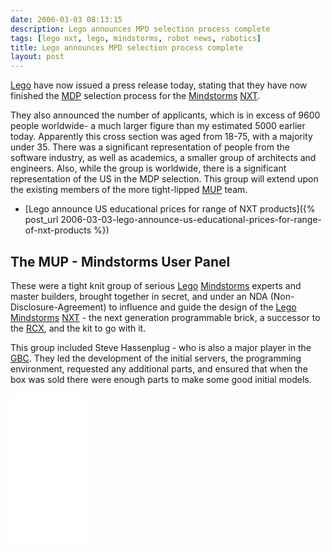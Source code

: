 ```yaml
---
date: 2006-03-03 08:13:15
description: Lego announces MPD selection process complete
tags: [lego nxt, lego, mindstorms, robot news, robotics]
title: Lego announces MPD selection process complete
layout: post
---
```

[Lego](/wiki/lego.html) have now issued a press release today, stating that they have now finished the
[MDP](/wiki/mdp.html "The Mindstorms Developer Panel") selection process for the [Mindstorms](/wiki/mindstorms.html "A Robotic construction toy system from Lego") [NXT](/wiki/nxt.html "Legos NeXT generation robotics kit").

They also announced the number of applicants, which is in excess of 9600 people worldwide- a much larger figure than my estimated 5000 earlier today. Apparently this cross section was aged from 18-75, with a majority under 35. There was a significant representation of people from the software industry, as well as academics, a smaller group of architects and engineers. Also, while the group is worldwide, there is a significant representation of the US in the MDP selection. This group will extend upon the existing members of the more tight-lipped [MUP](/wiki/mup.html "Mindstorms User Panel") team.

- [Lego announce US educational prices for range of NXT products]({% post_url 2006-03-03-lego-announce-us-educational-prices-for-range-of-nxt-products %})

## The MUP - Mindstorms User Panel

These were a tight knit group of serious [Lego](/wiki/lego.html "The best known construction toy") [Mindstorms](/wiki/mindstorms.html "A Robotic construction toy system from Lego") experts and master builders, brought together in secret, and under an NDA (Non-Disclosure-Agreement) to influence and guide the design of the [Lego](/wiki/lego.html "The best known construction toy") [Mindstorms](/wiki/mindstorms.html "A Robotic construction toy system from Lego") [NXT](/wiki/nxt.html "Legos NeXT generation robotics kit") - the next generation programmable brick, a successor to the [RCX](/wiki/rcx.html "The Lego Robot Command Explorer"), and the kit to go with it.

This group included Steve Hassenplug - who is also a major player in the [GBC](/wiki/gbc.html "Great Ball Contraption"). They led the development of the initial servers, the programming environment, requested any additional parts, and ensured that when the box was sold there were enough parts to make some good initial models.

<iframe style="width:120px;height:240px;" marginwidth="0" marginheight="0" scrolling="no" frameborder="0" src="//ws-eu.amazon-adsystem.com/widgets/q?ServiceVersion=20070822&OneJS=1&Operation=GetAdHtml&MarketPlace=GB&source=ss&ref=as_ss_li_til&ad_type=product_link&tracking_id=orionrobots-21&language=en_GB&marketplace=amazon&region=GB&placement=B082WD5YV9&asins=B082WD5YV9&linkId=75cbb40f8dd28c5b84d540cdd12f14a3&show_border=true&link_opens_in_new_window=true"></iframe>
